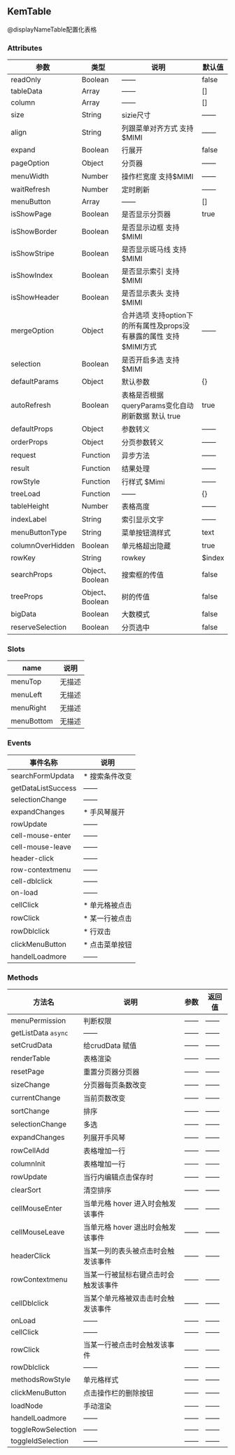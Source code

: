 ## KemTable
@displayNameTable配置化表格


### Attributes
|参数|类型|说明|默认值|
|------|------|------|------|
|readOnly|Boolean|——|false|
|tableData|Array|——|[]|
|column|Array|——|[]|
|size|String|sizie尺寸|——|
|align|String|列跟菜单对齐方式 支持$MIMI|——|
|expand|Boolean|行展开|false|
|pageOption|Object|分页器|——|
|menuWidth|Number|操作栏宽度 支持$MIMI|——|
|waitRefresh|Number|定时刷新|——|
|menuButton|Array|——|[]|
|isShowPage|Boolean|是否显示分页器|true|
|isShowBorder|Boolean|是否显示边框 支持$MIMI||
|isShowStripe|Boolean|是否显示斑马线 支持$MIMI||
|isShowIndex|Boolean|是否显示索引 支持$MIMI||
|isShowHeader|Boolean|是否显示表头 支持$MIMI||
|mergeOption|Object|合并选项 支持option下的所有属性及props没有暴露的属性 支持$MIMI方式|——|
|selection|Boolean|是否开启多选 支持$MIMI||
|defaultParams|Object|默认参数|{}|
|autoRefresh|Boolean|表格是否根据queryParams变化自动 刷新数据 默认 true|true|
|defaultProps|Object|参数转义|——|
|orderProps|Object|分页参数转义|——|
|request|Function|异步方法|——|
|result|Function|结果处理|——|
|rowStyle|Function|行样式 $Mimi|——|
|treeLoad|Function|——|{}|
|tableHeight|Number|表格高度|——|
|indexLabel|String|索引显示文字|——|
|menuButtonType|String|菜单按钮滴样式|text|
|columnOverHidden|Boolean|单元格超出隐藏|true|
|rowKey|String|rowkey|$index|
|searchProps|Object、Boolean|搜索框的传值|false|
|treeProps|Object、Boolean|树的传值|false|
|bigData|Boolean|大数模式|false|
|reserveSelection|Boolean|分页选中|false|


### Slots
|name|说明|
|------|------|
|menuTop|无描述|
|menuLeft|无描述|
|menuRight|无描述|
|menuBottom|无描述|


### Events
|事件名称|说明|
|------|------|
|searchFormUpdata|* 搜索条件改变|
|getDataListSuccess|——|
|selectionChange|——|
|expandChanges|* 手风琴展开|
|rowUpdate|——|
|cell-mouse-enter|——|
|cell-mouse-leave|——|
|header-click|——|
|row-contextmenu|——|
|cell-dblclick|——|
|on-load|——|
|cellClick|* 单元格被点击|
|rowClick|* 某一行被点击|
|rowDblclick|* 行双击|
|clickMenuButton|* 点击菜单按钮|
|handelLoadmore|——|


### Methods
|方法名|说明|参数|返回值|
|------|------|------|------|
|menuPermission|判断权限|——|——|
|getListData `async` |——|——|——|
|setCrudData|给crudData 赋值|——|——|
|renderTable|表格渲染|——|——|
|resetPage|重置分页器分页器|——|——|
|sizeChange|分页器每页条数改变|——|——|
|currentChange|当前页数改变|——|——|
|sortChange|排序|——|——|
|selectionChange|多选|——|——|
|expandChanges|列展开手风琴|——|——|
|rowCellAdd|表格增加一行|——|——|
|columnInit|表格增加一行|——|——|
|rowUpdate|当行内编辑点击保存时|——|——|
|clearSort|清空排序|——|——|
|cellMouseEnter|当单元格 hover 进入时会触发该事件|——|——|
|cellMouseLeave|当单元格 hover 退出时会触发该事件|——|——|
|headerClick|当某一列的表头被点击时会触发该事件|——|——|
|rowContextmenu|当某一行被鼠标右键点击时会触发该事件|——|——|
|cellDblclick|当某个单元格被双击击时会触发该事件|——|——|
|onLoad|——|——|——|
|cellClick|——|——|——|
|rowClick|当某一行被点击时会触发该事件|——|——|
|rowDblclick|——|——|——|
|methodsRowStyle|单元格样式|——|——|
|clickMenuButton|点击操作栏的删除按钮|——|——|
|loadNode|手动渲染|——|——|
|handelLoadmore|——|——|——|
|toggleRowSelection|——|——|——|
|toggleIdSelection|——|——|——|
